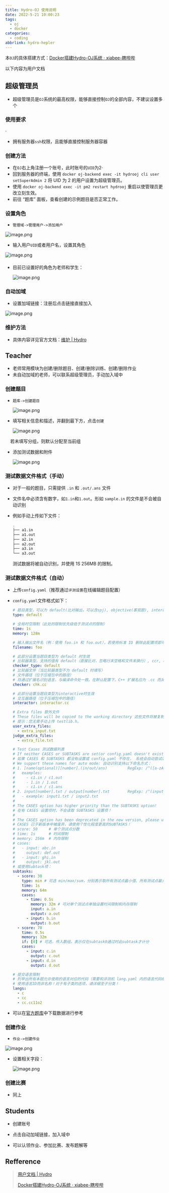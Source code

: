 ```yaml
---
title: Hydro-OJ 使用说明
date: 2022-5-21 10:00:23
tags:
  - oj
  - docker
categories:
  - coding
abbrlink: hydro-hepler
---
```


本`OJ`的具体搭建方式：[Docker搭建Hydro-OJ系统 · xiabee-瞎哔哔](https://blog.xiabee.cn/posts/hydro-docker/)

以下内容为用户文档

## 超级管理员

* 超级管理员是`OJ`系统的最高权限，能够直接控制`OJ`的全部内容，不建议设置多个

### 使用要求
·
* 拥有服务器`ssh`权限，且能够直接控制服务器容器

### 创建方法

- 在`OJ`右上角注册一个账号，此时账号的`UID`为2·
- 回到服务器的终端，使用 `docker oj-backend exec -it hydrooj cli user setSuperAdmin 2` 将 UID 为 2 的用户设置为超级管理员。
- 使用 `docker oj-backend exec -it pm2 restart hydrooj` 重启以使管理员更改立刻生效。
- 前往 “题库” 面板，查看创建的示例题目是否正常工作。

### 设置角色

* `管理域->管理用户->添加用户`

![image.png](https://tva1.sinaimg.cn/large/0084b03xly1h2fzplb344j319x0o4n6r.jpg)

* 输入用户`UID`或者用户名，设置其角色

![image.png](https://tva1.sinaimg.cn/large/0084b03xly1h2fzqs7hakj30ht09w3z7.jpg)

#### 

* 目前已设置好的角色为老师和学生：
  
  ![image.png](https://tva1.sinaimg.cn/large/0084b03xly1h2fzrz7smtj30h009d3za.jpg)

### 自动加域

* 设置加域链接：注册后点击链接直接加入

![image.png](https://tva1.sinaimg.cn/large/0084b03xly1h2g0rvv90kj318w0nwn5m.jpg)

### 维护方法

* 具体内容详见官方文档：[维护 | Hydro](https://hydro.js.org/docs/system/maintain/)

## Teacher

* 老师常用模块为创建/删除题目、创建/删除训练、创建/删除作业
* 未自动加域的老师，可以联系超级管理员，手动加入域中

### 创建题目

* `题库->创建题目`
  
  ![image.png](https://tva1.sinaimg.cn/large/0084b03xly1h2fzza7irtj318p0dkq7u.jpg)

* 填写相关信息和描述，并翻到最下方，点击`创建`
  
  ![image.png](https://tva1.sinaimg.cn/large/0084b03xly1h2g02cjb3aj30ue0f3q8k.jpg)

    若未填写分组，则默认分配至当前组

* 添加测试数据和附件
  
  ![image.png](https://tva1.sinaimg.cn/large/0084b03xly1h2g045qiwjj30vh0kgdjq.jpg)

### 测试数据文件格式（手动）

* 对于一般的题目，只需提供 `.in` 和 `.out/.ans` 文件

* 文件名中必须含有数字，如`1.in`和`1.out`。形如 `sample.in` 的文件是不会被自动识别

* 例如手动上传如下文件：
  
  ```bash
  .
  ├── a1.in
  ├── a1.out
  ├── a2.in
  ├── a2.out
  ├── a3.in
  └── a3.out
  ```
  
  测试数据将被自动识别，并使用 1S 256MB 的限制。

### 测试数据文件格式（自动）

* 上传`config.yaml`（推荐通过`评测设置`在线编辑题目配置）

* `config.yaml`文件格式如下：
  
  ```yaml
  # 题目类型，可以为 default(比对输出，可以含spj), objective(客观题), interactive(交互题)
  type: default
  
  # 全局时空限制（此处的限制优先级低于测试点的限制）
  time: 1s
  memory: 128m
  
  # 输入输出文件名（例：使用 foo.in 和 foo.out），若使用标准 IO 删除此配置项即可
  filename: foo
  
  # 此部分设置当题目类型为 default 时生效
  # 比较器类型，支持的值有 default（直接比对，忽略行末空格和文件末换行）, ccr, cena, hustoj, lemon, qduoj, syzoj, testlib(比较常用)
  checker_type: default
  # 比较器文件（当比较器类型不为 default 时填写）
  # 文件路径（位于压缩包中的路径）
  # 将通过扩展名识别语言，与编译命令处一致。在默认配置下，C++ 扩展名应为 .cc 而非 .cpp
  checker: chk.cc
  
  # 此部分设置当题目类型为interactive时生效
  # 交互器路径（位于压缩包中的路径）
  interactor: interactor.cc
  
  # Extra files 额外文件
  # These files will be copied to the working directory 这些文件将被复制到工作目录。
  # 提示：您无需手动上传 testlib.h。
  user_extra_files:
    - extra_input.txt
  judge_extra_files:
    - extra_file.txt
  
  # Test Cases 测试数据列表
  # If neither CASES or SUBTASKS are set(or config.yaml doesn't exist), judge will try to locate them automaticly.
  # 如果 CASES 和 SUBTASKS 都没有设置或 config.yaml 不存在， 系统会自动尝试识别数据点。
  # We support these names for auto mode: 自动识别支持以下命名方式：
  # 1. [name(optional)][number].(in/out/ans)         RegExp: /^([a-zA-Z]*)([0-9]+).in$/
  #   examples: 
  #     - c1.in / c1.out
  #     - 1.in / 1.out
  #     - c1.in / c1.ans
  # 2. input[number].txt / output[number].txt        RegExp: /^(input)([0-9]+).txt$/
  #   - example: input1.txt / input2.txt
  #
  # The CASES option has higher priority than the SUBTASKS option!
  # 在有 CASES 设置项时，不会读取 SUBTASKS 设置项！
  #
  # The CASES option has been deprecated in the new version, please use the more personalized SUBTASKS!
  # CASES 已于新版本中被废弃，请使用个性化程度更高的SUBTASKS！
  # score: 50     # 单个测试点分数
  # time: 1s      # 时间限制
  # memory: 256m  # 内存限制
  # cases:
  #   - input: abc.in
  #     output: def.out
  #   - input: ghi.in
  #     output: jkl.out
  # 或使用Subtask项：
  subtasks:
    - score: 30
      type: min # 可选 min/max/sum，分别表示取所有测试点最小值、所有测试点最大值、所有测试点之和
      time: 1s
      memory: 64m
      cases:
        - time: 0.5s
          memory: 32m # 可对单个测试点单独设置时间限制和内存限制
          input: a.in
          output: a.out
        - input: b.in
          output: b.out
    - score: 70
      time: 0.5s
      memory: 32m
      if: [0] # 可选，传入数组，表示仅在subtask0通过时此subtask才计分
      cases:
        - input: c.in
          output: c.out
        - input: d.in
          output: d.out
  
  # 提交语言限制
  # 列举出所有本题允许使用的语言对应的代码（需要和评测机 lang.yaml 内的语言代码相同）
  # 使用语言ID而非名称！对于有子类的选项，请详细至子分类！
  langs:
    - c
    - cc
    - cc.cc11o2
  ```

* 可以在[官方题库](https://hydro.ac/d/system_test/p)中下载数据进行参考

### 创建作业

* `作业->创建作业`

![image.png](https://tva1.sinaimg.cn/large/0084b03xly1h2g0fi36mtj316q0oqagl.jpg)

* 设置相关字段：
  
  ![image.png](https://tva1.sinaimg.cn/large/0084b03xly1h2g0gkxy87j30pd0mxq6u.jpg)

### 创建比赛

* 同上

## Students

* 创建账号

* 点击自动加域链接，加入域中

* 可以认领作业、参加比赛、发布题解等

## Refference

> [用户文档 | Hydro](https://hydro.js.org/docs/user/)
> 
> [Docker搭建Hydro-OJ系统 · xiabee-瞎哔哔](https://blog.xiabee.cn/posts/hydro-docker/)
